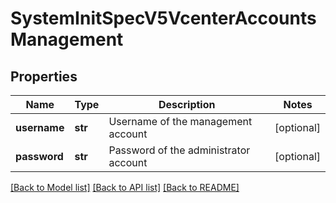# SystemInitSpecV5VcenterAccountsManagement

## Properties
Name | Type | Description | Notes
------------ | ------------- | ------------- | -------------
**username** | **str** | Username of the management account | [optional] 
**password** | **str** | Password of the administrator account | [optional] 

[[Back to Model list]](../README.md#documentation-for-models) [[Back to API list]](../README.md#documentation-for-api-endpoints) [[Back to README]](../README.md)

